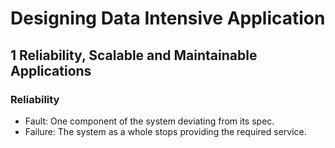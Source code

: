 # Designing Data Intensive Application 
## 1 Reliability, Scalable and Maintainable Applications
### Reliability 
- Fault: One component of the system deviating from its spec.
- Failure: The system as a whole stops providing the required service.

